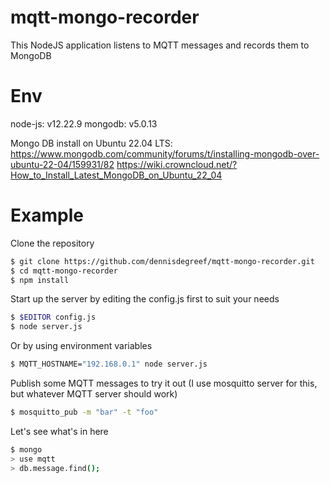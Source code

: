 mqtt-mongo-recorder
===========

This NodeJS application listens to MQTT messages and records them to MongoDB

Env
=======
node-js: v12.22.9
mongodb: v5.0.13

Mongo DB install on Ubuntu 22.04 LTS:
https://www.mongodb.com/community/forums/t/installing-mongodb-over-ubuntu-22-04/159931/82
https://wiki.crowncloud.net/?How_to_Install_Latest_MongoDB_on_Ubuntu_22_04

Example
=======

Clone the repository
```bash
$ git clone https://github.com/dennisdegreef/mqtt-mongo-recorder.git
$ cd mqtt-mongo-recorder
$ npm install
```

Start up the server by editing the config.js first to suit your needs
```bash
$ $EDITOR config.js
$ node server.js
```

Or by using environment variables
```bash
$ MQTT_HOSTNAME="192.168.0.1" node server.js
```

Publish some MQTT messages to try it out (I use mosquitto server for this, but whatever MQTT server should work)
```bash
$ mosquitto_pub -m "bar" -t "foo"
```

Let's see what's in here
```bash
$ mongo
> use mqtt
> db.message.find();
```


